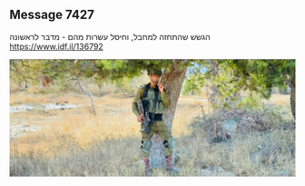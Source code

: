 ## Message 7427

הגשש שהתחזה למחבל, וחיסל עשרות מהם - מדבר לראשונה
https://www.idf.il/136792

![Photo](./7427/7427_photo.jpg)
